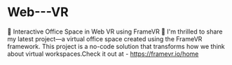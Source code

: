 # Web---VR
🚀 Interactive Office Space in Web VR using FrameVR 🏢  I'm thrilled to share my latest project—a virtual office space created using the FrameVR framework. This project is a no-code solution that transforms how we think about virtual workspaces.Check it out at -  https://framevr.io/home
